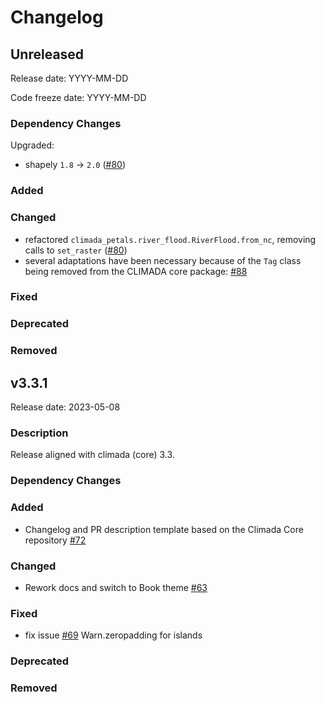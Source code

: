 # Changelog

## Unreleased

Release date: YYYY-MM-DD

Code freeze date: YYYY-MM-DD

### Dependency Changes

Upgraded:

- shapely `1.8` -> `2.0` ([#80](https://github.com/CLIMADA-project/climada_petals/pull/80))

### Added

### Changed

- refactored `climada_petals.river_flood.RiverFlood.from_nc`, removing calls to `set_raster` ([#80](https://github.com/CLIMADA-project/climada_petals/pull/80))
- several adaptations have been necessary because of the `Tag` class being removed from the CLIMADA core package:
  [#88](https://github.com/CLIMADA-project/climada_petals/pull/88)

### Fixed

### Deprecated

### Removed

## v3.3.1

Release date: 2023-05-08

### Description

Release aligned with climada (core) 3.3.

### Dependency Changes

### Added

- Changelog and PR description template based on the Climada Core repository [#72](https://github.com/CLIMADA-project/climada_petals/pull/72)

### Changed

- Rework docs and switch to Book theme [#63](ttps://github.com/CLIMADA-project/climada_petals/pull/63)

### Fixed

- fix issue [#69](https://github.com/CLIMADA-project/climada_petals/issues/70) Warn.zeropadding for islands [](https://github.com/CLIMADA-project/climada_petals/pull/70)

### Deprecated

### Removed
